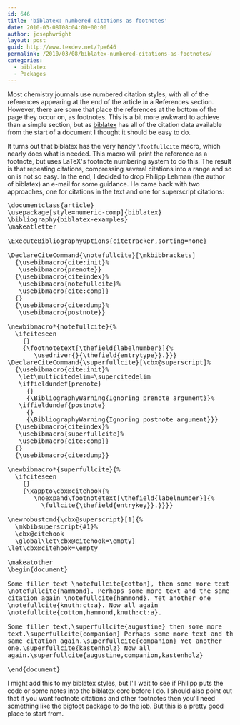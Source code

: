 ```yaml
---
id: 646
title: 'biblatex: numbered citations as footnotes'
date: 2010-03-08T08:04:00+00:00
author: josephwright
layout: post
guid: http://www.texdev.net/?p=646
permalink: /2010/03/08/biblatex-numbered-citations-as-footnotes/
categories:
  - biblatex
  - Packages
---
```

Most chemistry journals use numbered citation styles, with all of the references appearing at the end of the article in a References section. However, there are some that place the references at the bottom of the page they occur on, as footnotes. This is a bit more awkward to achieve than a simple section, but as <a title="Bibliographies in LaTeX using BibTeX for sorting only" href="http://ctan.org/pkg/biblatex">biblatex</a> has all of the citation data available from the start of a document I thought it should be easy to do.

It turns out that biblatex has the very handy <code>\footfullcite</code> macro, which nearly does what is needed. This macro will print the reference as a footnote, but uses LaTeX's footnote numbering system to do this. The result is that repeating citations, compressing several citations into a range and so on is not so easy. In the end, I decided to drop Philipp Lehman (the author of biblatex) an e-mail for some guidance. He came back with two approaches, one for citations in the text and one for superscript citations:

<pre>\documentclass{article}
\usepackage[style=numeric-comp]{biblatex}
\bibliography{biblatex-examples}
\makeatletter

\ExecuteBibliographyOptions{citetracker,sorting=none}

\DeclareCiteCommand{\notefullcite}[\mkbibbrackets]
  {\usebibmacro{cite:init}%
   \usebibmacro{prenote}}
  {\usebibmacro{citeindex}%
   \usebibmacro{notefullcite}%
   \usebibmacro{cite:comp}}
  {}
  {\usebibmacro{cite:dump}%
   \usebibmacro{postnote}}

\newbibmacro*{notefullcite}{%
  \ifciteseen
    {}
    {\footnotetext[\thefield{labelnumber}]{%
       \usedriver{}{\thefield{entrytype}}.}}}
\DeclareCiteCommand{\superfullcite}[\cbx@superscript]%
  {\usebibmacro{cite:init}%
   \let\multicitedelim=\supercitedelim
   \iffieldundef{prenote}
     {}
     {\BibliographyWarning{Ignoring prenote argument}}%
   \iffieldundef{postnote}
     {}
     {\BibliographyWarning{Ignoring postnote argument}}}
  {\usebibmacro{citeindex}%
   \usebibmacro{superfullcite}%
   \usebibmacro{cite:comp}}
  {}
  {\usebibmacro{cite:dump}}

\newbibmacro*{superfullcite}{%
  \ifciteseen
    {}
    {\xappto\cbx@citehook{%
       \noexpand\footnotetext[\thefield{labelnumber}]{%
         \fullcite{\thefield{entrykey}}.}}}}

\newrobustcmd{\cbx@superscript}[1]{%
  \mkbibsuperscript{#1}%
  \cbx@citehook
  \global\let\cbx@citehook=\empty}
\let\cbx@citehook=\empty

\makeatother
\begin{document}

Some filler text \notefullcite{cotton}, then some more text
\notefullcite{hammond}. Perhaps some more text and the same
citation again \notefullcite{hammond}. Yet another one
\notefullcite{knuth:ct:a}. Now all again
\notefullcite{cotton,hammond,knuth:ct:a}.

Some filler text,\superfullcite{augustine} then some more
text.\superfullcite{companion} Perhaps some more text and the
same citation again.\superfullcite{companion} Yet another
one.\superfullcite{kastenholz} Now all
again.\superfullcite{augustine,companion,kastenholz}

\end{document}
</pre>

I might add this to my biblatex styles, but I'll wait to see if Philipp puts the code or some notes into the biblatex core before I do. I should also point out that if you want footnote citations and other footnotes then you'll need something like the <a href="http://ctan.org/pkg/bigfoot">bigfoot</a> package to do the job. But this is a pretty good place to start from.